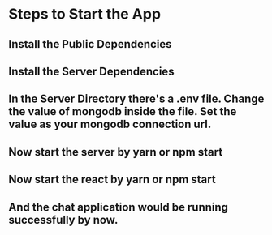 # Steps to Start the App

## Install the Public Dependencies
## Install the Server Dependencies
## In the Server Directory there's a .env file. Change the value of mongodb inside the file. Set the value as your mongodb connection url.
## Now start the server by yarn or npm start
## Now start the react by yarn or npm start
## And the chat application would be running successfully by now.
